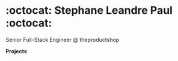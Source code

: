 # :octocat: Stephane Leandre Paul :octocat:

Senior Full-Stack Engineer @ theproductshop

**Projects**
